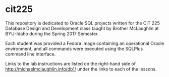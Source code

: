 # cit225
This repository is dedicated to Oracle SQL projects written for the CIT 225 Database Design and Development class taught by Brother McLaughlin at BYU-Idaho during the Spring 2017 Semester.

Each student was provided a Fedora image containing an operational Oracle environment, and all commands were executed using the SQLPlus command line interface.

Links to the lab instructions are listed on the right-hand side of http://michaelmclaughlin.info/db1/ under the links to each of the lessons.
